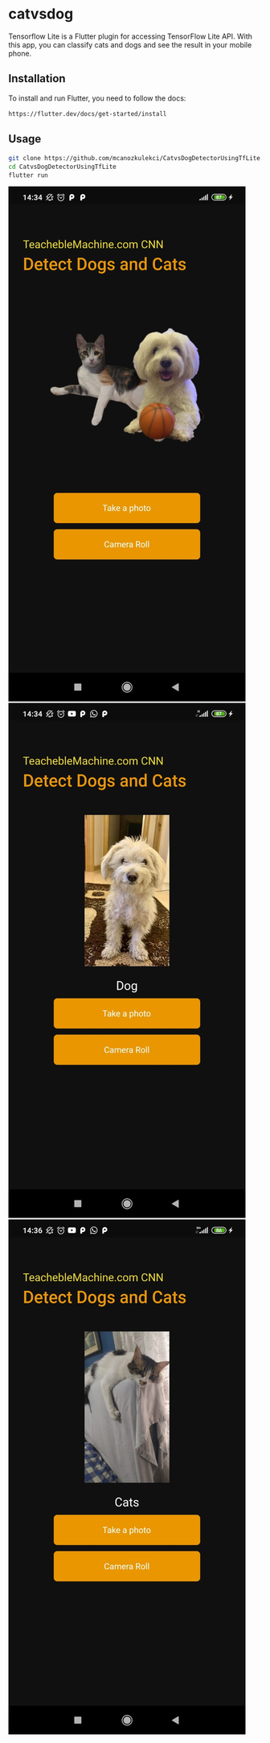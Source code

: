 # catvsdog

Tensorflow Lite is a Flutter plugin for accessing TensorFlow Lite API. With this app, you can classify cats and dogs and see the result in your mobile phone.

## Installation
To install and run Flutter, you need to follow the docs:
```bash
https://flutter.dev/docs/get-started/install 
```

## Usage
```bash
git clone https://github.com/mcanozkulekci/CatvsDogDetectorUsingTfLite.git
cd CatvsDogDetectorUsingTfLite
flutter run
```

![Main App Page](/appimages/mainscreen.jpeg)
![Main App Page](/appimages/dogresult.jpeg)
![Main App Page](/appimages/catresult.jpeg)


